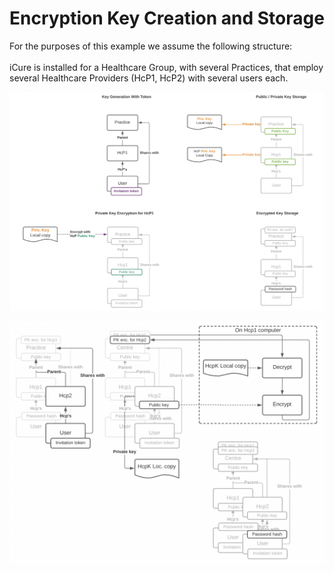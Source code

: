 # Encryption Key Creation and Storage

For the purposes of this example we assume the following structure:\
\
iCure is installed for a Healthcare Group, with several Practices, that employ several Healthcare Providers (HcP1, HcP2) with several users each.

![Clinic, Hcp1 creation and Invitation process](<../.gitbook/assets/image (27).png>)

![HCP2 Creation and Invitation Process](<../.gitbook/assets/image (28).png>)
